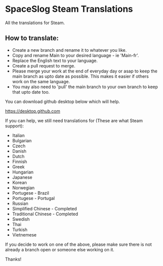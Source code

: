 # SpaceSlog Steam Translations

All the translations for Steam.


## How to translate:

- Create a new branch and rename it to whatever you like.
- Copy and rename Main to your desired language - ie 'Main-fr'.
- Replace the English text to your language.
- Create a pull request to merge.
- Please merge your work at the end of everyday day or asap to keep the main branch as upto date as possible. This makes it easier if others work on the same language.
- You may also need to 'pull' the main branch to your own branch to keep that upto date too.


You can download github desktop below which will help.

https://desktop.github.com


If you can help, we still need translations for (These are what Steam support):

- Italian
- Bulgarian
- Czech
- Danish
- Dutch
- Finnish
- Greek
- Hungarian
- Japanese
- Korean
- Norwegian
- Portugese - Brazil
- Portugese - Portugal
- Russian
- Simplified Chinese - Completed
- Traditional Chinese - Completed
- Swedish
- Thai
- Turkish
- Vietnemese

If you decide to work on one of the above, please make sure there is not already a branch open or someone else working on it.

Thanks!
